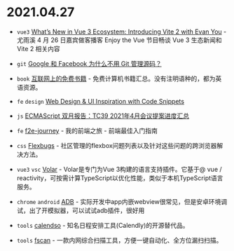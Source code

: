 # 2021.04.27

- `vue3` [What’s New in Vue 3 Ecosystem: Introducing Vite 2 with Evan You](https://enjoythevue.io/episodes/58/) - 尤雨溪 4 月 26 日嘉宾做客播客 Enjoy the Vue 节目畅谈 Vue 3 生态新闻和 Vite 2 相关内容

- `git` [Google 和 Facebook 为什么不用 Git 管理源码？](https://mp.weixin.qq.com/s/rVMCi8oDGdD5OsJnQlyL5g)

- `book` [互联网上的免费书籍](https://github.com/ruanyf/free-books) - 免费计算机书籍汇总。没有注明语种的，都为英语资源。

- `fe` `design` [Web Design & UI Inspiration with Code Snippets](https://codemyui.com/)

- `js` [ECMAScript 双月报告：TC39 2021年4月会议提案进度汇总](https://mp.weixin.qq.com/s/FD2CWLMtIsvs3Hy5dxlqRg)

- `fe` [f2e-journey](https://github.com/f2e-journey/f2e-journey) - 我的前端之旅 - 前端最佳入门指南

- `css` [Flexbugs](https://github.com/philipwalton/flexbugs) - 社区管理的flexbox问题列表以及针对这些问题的跨浏览器解决方法。

- `vue3` `vsc` [Volar](https://github.com/johnsoncodehk/volar) - Volar是专门为Vue 3构建的语言支持插件。它基于@ vue / reactivity，可按需计算TypeScript以优化性能，类似于本机TypeScript语言服务。

- `chrome` `android` [ADB](github.com/GoogleChrome/ADBPlugin) - 实际开发中app内嵌webview很常见，但是安卓环境调试，出了开模拟器，可以试试adb插件，很好用

- `tools` [calendso](https://github.com/calendso/calendso) - 知名日程安排工具(Calendly)的开源替代品。

- `tools` [fscan](https://github.com/shadow1ng/fscan) - 一款内网综合扫描工具，方便一键自动化、全方位漏扫扫描。
